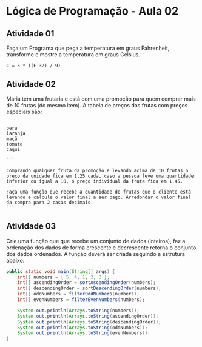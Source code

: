 # Lógica de Programação - Aula 02

## Atividade 01

Faça um Programa que peça a temperatura em graus Fahrenheit, transforme e mostre a temperatura em graus Celsius.

```
C = 5 * ((F-32) / 9)
```

## Atividade 02

Maria tem uma frutaria e está com uma promoção para quem comprar mais de 10 frutas (do mesmo item). A tabela de preços das frutas com preços especiais são:

````

pera
laranja
maçã
tomate
caqui

```

Comprando qualquer fruta da promoção e levando acima de 10 frutas o preço da unidade fica em 1.25 cada, caso a pessoa leve uma quantidade inferior ou igual a 10, o preço individual da fruta fica em 1.45.

Faça uma função que recebe a quantidade de frutas que o cliente está levando e calcule o valor final a ser pago. Arredondar o valor final da compra para 2 casas decimais.
```
````

## Atividade 03

Crie uma função que que recebe um conjunto de dados (inteiros), faz a ordenação dos dados de forma crescente e decrescente retorna o conjunto dos dados ordenados. A função deverá ser criada seguindo a estrutura abaixo:

```java
public static void main(String[] args) {
    int[] numbers = { 5, 4, 1, 2, 3 };
    int[] ascendingOrder = sortAscendingOrder(numbers);
    int[] descendingOrder = sortDescendingOrder(numbers);
    int[] oddNumbers = filterOddNumbers(numbers);
    int[] evenNumbers = filterEvenNumbers(numbers);

    System.out.println(Arrays.toString(numbers));
    System.out.println(Arrays.toString(ascendingOrder));
    System.out.println(Arrays.toString(descendingOrder));
    System.out.println(Arrays.toString(oddNumbers));
    System.out.println(Arrays.toString(evenNumbers));
}
```
